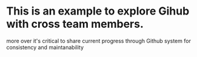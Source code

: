 # This is an example to explore Gihub with cross team members. 
more over it's critical to share current progress through Github system for consistency and maintanability
